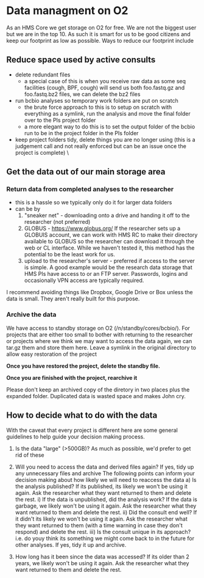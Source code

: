 # Data managment on O2

As an HMS Core we get storage on O2 for free. We are not the biggest user but we are in the top 10. As such it is smart for us to be good citizens and keep our footprint as low as possible. Ways to reduce our footprint include
## Reduce space used by active consults
* delete redundant files 
  * a special case of this is when you receive raw data as some seq facilities (cough, BPF, cough) will send us both foo.fastq.gz and foo.fastq.bz2 files, we can delete the bz2 files
* run bcbio analyses so temporary work folders are put on scratch 
  * the brute force approach to this is to setup on scratch with everything as a symlink, run the analysis and move the final folder over to the PIs project folder
  * a more elegant way to do this is to set the output folder of the bcbio run to be in the project folder in the PIs folder
* keep project folders tidy, delete things you are no longer using (this is a judgement call and not really enforced but can be an issue once the project is complete)
\
## Get the data out of our main storage area
### Return data from completed analyses to the researcher
* this is a hassle so we typically only do it for larger data folders
* can be by
  1) "sneaker net" - downloading onto a drive and handing it off to the researcher (not preferred)
  2) GLOBUS - https://www.globus.org/ If the researcher sets up a GLOBUIS account, we can work with HMS RC to make their directory available to GLOBUS so the researcher can download it through the web or CL interface. While we haven't tested it, this method has the potential to be the least work for us.
  3) upload to the researcher's server - preferred if access to the server is simple. A good example would be the research data storage that HMS PIs have access to or an FTP server. Passwords, logins and occasionally VPN access are typically required.
  
I recommend avoiding things like Dropbox, Google Drive or Box unless the data is small. They aren't really built for this purpose.

### Archive the data
We have access to standby storage on O2 (/n/standby/cores/bcbio/). For projects that are either too small to bother with returning to the researcher or projects where we think we may want to access the data again, we can tar.gz them and store them here. Leave a symlink in the original directory to allow easy restoration of the project 

**Once you have restored the project, delete the standby file.**

**Once you are finished with the project, rearchive it**

Please don't keep an archived copy of the diretory in two places plus the expanded folder. Duplicated data is wasted space and makes John cry.

## How to decide what to do with the data
With the caveat that every project is different here are some general guidelines to help guide your decision making process.

1) Is the data "large" (>500GB)? As much as possible, we'd prefer to get rid of these

2) Will you need to access the data and derived files again? If yes, tidy up any unnecessary files and archive
 The following points can inform your decision making about how likely we will need to reaccess the data
 a) Is the analysis published? If its published, its likely we won't be using it again. Ask the researcher what they want returned to them and delete the rest.
   i)  If the data is unpublished, did the analysis work? If the data is garbage, we likely won't be using it again. Ask the researcher what they want returned to them and delete the rest.
   ii) Did the consult end well? If it didn't its likely we won't be using it again. Ask the researcher what they want returned to them (with a time warning in case they don't respond) and delete the rest.
   iii) Is the consult unique in its approach? i.e. do youy think its something we might come back to in the future for other analyses. If yes, tidy it up and archive.
3) How long has it been since the data was accessed? If its older than 2 years, we likely won't be using it again. Ask the researcher what they want returned to them and delete the rest.
